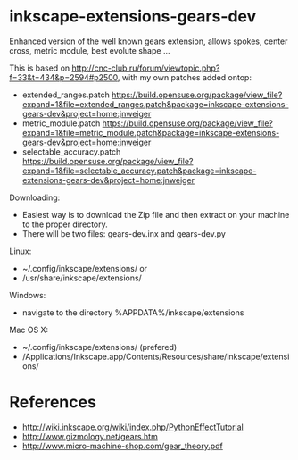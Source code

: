 inkscape-extensions-gears-dev
=============================

Enhanced version of the well known gears extension, allows spokes, center cross, metric module, best evolute shape ...

This is based on http://cnc-club.ru/forum/viewtopic.php?f=33&t=434&p=2594#p2500, with my own patches added ontop:

* extended_ranges.patch https://build.opensuse.org/package/view_file?expand=1&file=extended_ranges.patch&package=inkscape-extensions-gears-dev&project=home:jnweiger
* metric_module.patch https://build.opensuse.org/package/view_file?expand=1&file=metric_module.patch&package=inkscape-extensions-gears-dev&project=home:jnweiger
* selectable_accuracy.patch https://build.opensuse.org/package/view_file?expand=1&file=selectable_accuracy.patch&package=inkscape-extensions-gears-dev&project=home:jnweiger

Downloading:
* Easiest way is to download the Zip file and then extract on your machine to the proper directory.
* There will be two files: gears-dev.inx and gears-dev.py

Linux:
*  ~/.config/inkscape/extensions/ or
*  /usr/share/inkscape/extensions/

Windows: 
*  navigate to the directory %APPDATA%/inkscape/extensions

Mac OS X: 
*  ~/.config/inkscape/extensions/    (prefered)
*  /Applications/Inkscape.app/Contents/Resources/share/inkscape/extensions/


References
==========

* http://wiki.inkscape.org/wiki/index.php/PythonEffectTutorial
* http://www.gizmology.net/gears.htm
* http://www.micro-machine-shop.com/gear_theory.pdf

